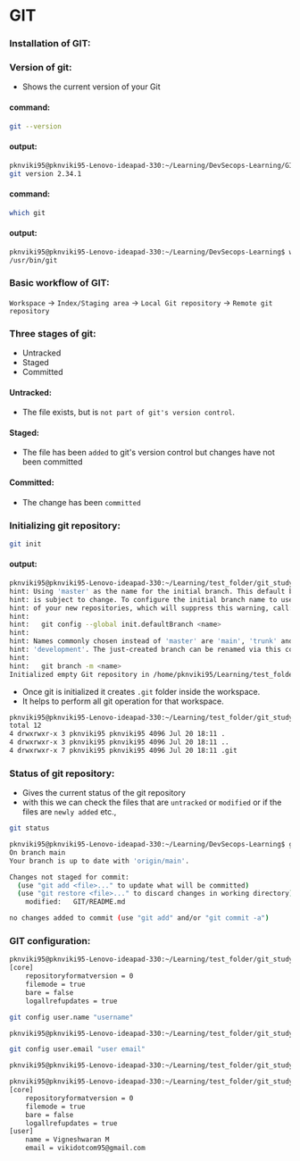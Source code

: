 # GIT




### Installation of GIT:

### Version of git:

- Shows the current version of your Git

#### command:

```sh
git --version
```
#### output:

```sh
pknviki95@pknviki95-Lenovo-ideapad-330:~/Learning/DevSecops-Learning/GIT$ git --version
git version 2.34.1
```
#### command:
```sh
which git
```
#### output:
```sh
pknviki95@pknviki95-Lenovo-ideapad-330:~/Learning/DevSecops-Learning$ which git
/usr/bin/git
```
### Basic workflow of GIT:


```Workspace``` -> ```Index/Staging area``` -> ```Local Git repository``` -> ```Remote git repository```

### Three stages of git:

- Untracked
- Staged
- Committed

#### Untracked: 
-  The file exists, but is ```not part of git's version control```.
#### Staged: 
- The file has been ```added``` to git's version control but changes have not been committed
#### Committed: 
- The change has been ```committed```

### Initializing git repository:


```sh
git init
```
#### output:

```sh
pknviki95@pknviki95-Lenovo-ideapad-330:~/Learning/test_folder/git_study$ git init
hint: Using 'master' as the name for the initial branch. This default branch name
hint: is subject to change. To configure the initial branch name to use in all
hint: of your new repositories, which will suppress this warning, call:
hint: 
hint: 	git config --global init.defaultBranch <name>
hint: 
hint: Names commonly chosen instead of 'master' are 'main', 'trunk' and
hint: 'development'. The just-created branch can be renamed via this command:
hint: 
hint: 	git branch -m <name>
Initialized empty Git repository in /home/pknviki95/Learning/test_folder/git_study/.git/
```
- Once git is initialized it creates ```.git``` folder inside the workspace.
- It helps to perform all git operation for that workspace.

```sh
pknviki95@pknviki95-Lenovo-ideapad-330:~/Learning/test_folder/git_study$ ls -lsa
total 12
4 drwxrwxr-x 3 pknviki95 pknviki95 4096 Jul 20 18:11 .
4 drwxrwxr-x 3 pknviki95 pknviki95 4096 Jul 20 18:11 ..
4 drwxrwxr-x 7 pknviki95 pknviki95 4096 Jul 20 18:11 .git
```
### Status of git repository:

- Gives the current status of the git repository
- with this we can check the files that are ```untracked``` or ```modified``` or if the files are ```newly added``` etc.,

```sh
git status
```

```sh
pknviki95@pknviki95-Lenovo-ideapad-330:~/Learning/DevSecops-Learning$ git status
On branch main
Your branch is up to date with 'origin/main'.

Changes not staged for commit:
  (use "git add <file>..." to update what will be committed)
  (use "git restore <file>..." to discard changes in working directory)
	modified:   GIT/README.md

no changes added to commit (use "git add" and/or "git commit -a")
```

### GIT configuration:

```sh
pknviki95@pknviki95-Lenovo-ideapad-330:~/Learning/test_folder/git_study$ cat .git/config 
[core]
	repositoryformatversion = 0
	filemode = true
	bare = false
	logallrefupdates = true
```

```sh
git config user.name "username"
```

```sh
pknviki95@pknviki95-Lenovo-ideapad-330:~/Learning/test_folder/git_study$ git config user.name "Vigneshwaran M"
```

```sh
git config user.email "user email"
```

```sh
pknviki95@pknviki95-Lenovo-ideapad-330:~/Learning/test_folder/git_study$ git config user.email "vikidotcom95@gmail.com"
```

```sh
pknviki95@pknviki95-Lenovo-ideapad-330:~/Learning/test_folder/git_study$ cat .git/config 
[core]
	repositoryformatversion = 0
	filemode = true
	bare = false
	logallrefupdates = true
[user]
	name = Vigneshwaran M
	email = vikidotcom95@gmail.com
```
